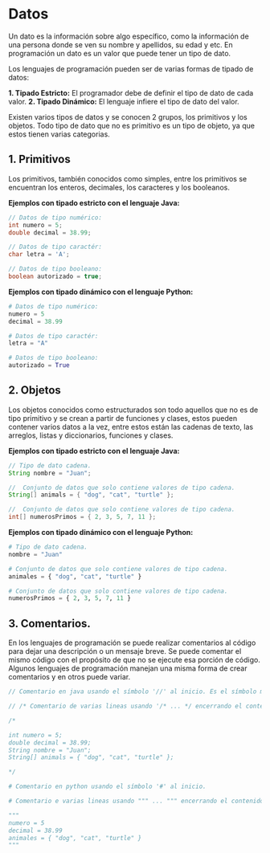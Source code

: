 # Datos

Un dato es la información sobre algo específico, como la información de una persona donde se ven su nombre y apellidos, su edad y etc.
En programación un dato es un valor que puede tener un tipo de dato.

Los lenguajes de programación pueden ser de varias formas de tipado de datos:

**1. Tipado Estricto:** El programador debe de definir el tipo de dato de cada valor.
**2. Tipado Dinámico:** El lenguaje infiere el tipo de dato del valor.

Existen varios tipos de datos y se conocen 2 grupos, los primitivos y los objetos. Todo tipo de dato que no es primitivo es un tipo de objeto, ya que estos tienen varias categorias.

## 1. Primitivos

Los primitivos, también conocidos como simples, entre los primitivos se encuentran los enteros, decimales, los caracteres y los booleanos.

**Ejemplos con tipado estricto con el lenguaje Java:**
```java
// Datos de tipo numérico:
int numero = 5;
double decimal = 38.99;

// Datos de tipo caractér:
char letra = 'A';

// Datos de tipo booleano:
boolean autorizado = true;
```

**Ejemplos con tipado dinámico con el lenguaje Python:**

```python
# Datos de tipo numérico:
numero = 5
decimal = 38.99

# Datos de tipo caractér:
letra = "A"

# Datos de tipo booleano:
autorizado = True
```

## 2. Objetos

Los objetos conocidos como estructurados son todo aquellos que no es de tipo primitivo y se crean a partir de funciones y clases, estos pueden contener varios datos a la vez, entre estos están las cadenas de texto, las arreglos, listas y diccionarios, funciones y clases.

**Ejemplos con tipado estricto con el lenguaje Java:**

```java
// Tipo de dato cadena.
String nombre = "Juan";

//  Conjunto de datos que solo contiene valores de tipo cadena.
String[] animals = { "dog", "cat", "turtle" };

//  Conjunto de datos que solo contiene valores de tipo cadena.
int[] numerosPrimos = { 2, 3, 5, 7, 11 };
```


**Ejemplos con tipado dinámico con el lenguaje Python:**

```python
# Tipo de dato cadena.
nombre = "Juan"

# Conjunto de datos que solo contiene valores de tipo cadena.
animales = { "dog", "cat", "turtle" }

# Conjunto de datos que solo contiene valores de tipo cadena.
numerosPrimos = { 2, 3, 5, 7, 11 }
```

## 3. Comentarios.

En los lenguajes de programación se puede realizar comentarios al código para dejar una descripción o un mensaje breve. Se puede comentar el mismo código con el propósito de que no se ejecute esa porción de código. Algunos lenguajes de programación manejan una misma forma de crear comentarios y en otros puede variar.


```java
// Comentario en java usando el símbolo '//' al inicio. Es el símbolo más habitual en los lenguajes de programación

// /* Comentario de varias lineas usando '/* ... */ encerrando el contenido'

/*

int numero = 5;
double decimal = 38.99;
String nombre = "Juan";
String[] animals = { "dog", "cat", "turtle" };

*/
```

```python
# Comentario en python usando el símbolo '#' al inicio.

# Comentario e varias lineas usando """ ... """ encerrando el contenido.

"""
numero = 5
decimal = 38.99
animales = { "dog", "cat", "turtle" }
"""
```
